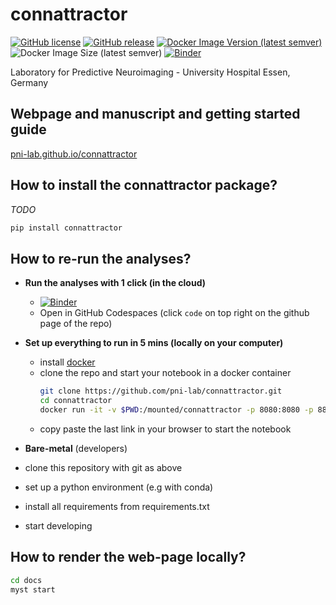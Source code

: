 # connattractor

[![GitHub license](https://img.shields.io/github/license/pni-lab/connattractor.svg)](https://github.com/pni-lab/connattractor/blob/master/LICENSE)
[![GitHub release](https://img.shields.io/github/release/pni-lab/connattractor.svg)](https://github.com/pni-lab/connattractor/releases/)
[![Docker Image Version (latest semver)](https://img.shields.io/docker/v/pnilab/connattractor?color=blue&label=pnilab%2Fconnattractor%3A&logo=docker&sort=semver)](https://hub.docker.com/repository/docker/pnilab/connattractor)
![Docker Image Size (latest semver)](https://img.shields.io/docker/image-size/pnilab/connattractor?label=%20pnilab%2Fconnattractor&logo=docker&sort=semver)
[![Binder](https://mybinder.org/badge_logo.svg)](https://mybinder.org/v2/gh/pni-lab/connattractor/HEAD)

Laboratory for Predictive Neuroimaging - University Hospital Essen, Germany

## Webpage and manuscript and getting started guide
[pni-lab.github.io/connattractor](pni-lab.github.io/connattractor)

## How to install the connattractor package?

*TODO*

```bash
pip install connattractor
```

## How to re-run the analyses?

- **Run the analyses with 1 click (in the cloud)**
  - [![Binder](https://mybinder.org/badge_logo.svg)](https://mybinder.org/v2/gh/pni-lab/connattractor/HEAD)
  - Open in GitHub Codespaces (click `code` on top right on the github page of the repo)

- **Set up everything to run in 5 mins (locally on your computer)**
  - install [docker](https://www.docker.com/)
  - clone the repo and start your notebook in a docker container
    ```bash
    git clone https://github.com/pni-lab/connattractor.git
    cd connattractor
    docker run -it -v $PWD:/mounted/connattractor -p 8080:8080 -p 8888:8888 pnilab/connattractor:latest jupyter notebook
    ```
  - copy paste the last link in your browser to start the notebook

 - **Bare-metal** (developers)
  - clone this repository with git as above
  - set up a python environment (e.g with conda)
  - install all requirements from requirements.txt
  - start developing

## How to render the web-page locally?
```bash
cd docs
myst start
```
